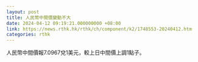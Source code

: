 ```yaml
---
layout: post
title: 人民幣中間價變動不大
date: 2024-04-12 09:19:21.000000000 +08:00
link: https://news.rthk.hk/rthk/ch/component/k2/1748553-20240412.htm
categories: rthk
---
```


人民幣中間價報7.0967兌1美元，較上日中間價上調1點子。
